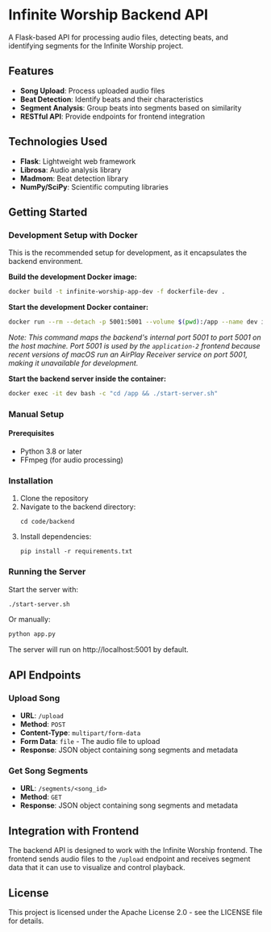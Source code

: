# Infinite Worship Backend API

A Flask-based API for processing audio files, detecting beats, and identifying segments for the Infinite Worship project.

## Features

- **Song Upload**: Process uploaded audio files
- **Beat Detection**: Identify beats and their characteristics
- **Segment Analysis**: Group beats into segments based on similarity
- **RESTful API**: Provide endpoints for frontend integration

## Technologies Used

- **Flask**: Lightweight web framework
- **Librosa**: Audio analysis library
- **Madmom**: Beat detection library
- **NumPy/SciPy**: Scientific computing libraries

## Getting Started

### Development Setup with Docker

This is the recommended setup for development, as it encapsulates the backend environment.

**Build the development Docker image:**
```bash
docker build -t infinite-worship-app-dev -f dockerfile-dev .
```

**Start the development Docker container:**
```bash
docker run --rm --detach -p 5001:5001 --volume $(pwd):/app --name dev infinite-worship-app-dev
```
*Note: This command maps the backend's internal port 5001 to port 5001 on the host machine. Port 5001 is used by the `application-2` frontend because recent versions of macOS run an AirPlay Receiver service on port 5001, making it unavailable for development.*

**Start the backend server inside the container:**
```bash
docker exec -it dev bash -c "cd /app && ./start-server.sh"
```

### Manual Setup

#### Prerequisites
- Python 3.8 or later
- FFmpeg (for audio processing)

### Installation

1. Clone the repository
2. Navigate to the backend directory:
   ```
   cd code/backend
   ```
3. Install dependencies:
   ```
   pip install -r requirements.txt
   ```

### Running the Server

Start the server with:

```bash
./start-server.sh
```

Or manually:

```bash
python app.py
```

The server will run on http://localhost:5001 by default.

## API Endpoints

### Upload Song

- **URL**: `/upload`
- **Method**: `POST`
- **Content-Type**: `multipart/form-data`
- **Form Data**: `file` - The audio file to upload
- **Response**: JSON object containing song segments and metadata

### Get Song Segments

- **URL**: `/segments/<song_id>`
- **Method**: `GET`
- **Response**: JSON object containing song segments and metadata

## Integration with Frontend

The backend API is designed to work with the Infinite Worship frontend. The frontend sends audio files to the `/upload` endpoint and receives segment data that it can use to visualize and control playback.

## License

This project is licensed under the Apache License 2.0 - see the LICENSE file for details. 
